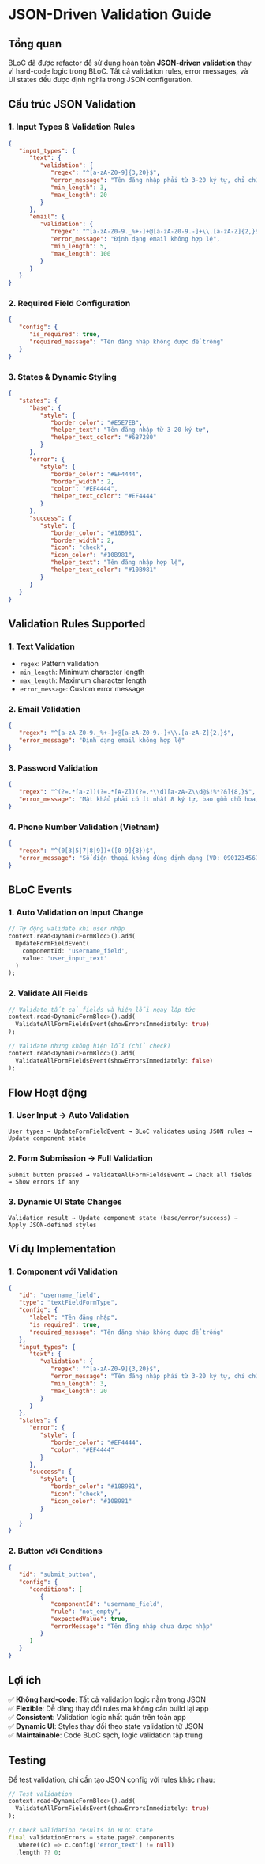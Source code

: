 # JSON-Driven Validation Guide

## Tổng quan

BLoC đã được refactor để sử dụng hoàn toàn **JSON-driven validation** thay vì hard-code logic trong BLoC. Tất cả validation rules, error messages, và UI states đều được định nghĩa trong JSON configuration.

## Cấu trúc JSON Validation

### 1. Input Types & Validation Rules

```json
{
   "input_types": {
      "text": {
         "validation": {
            "regex": "^[a-zA-Z0-9]{3,20}$",
            "error_message": "Tên đăng nhập phải từ 3-20 ký tự, chỉ chứa chữ cái và số",
            "min_length": 3,
            "max_length": 20
         }
      },
      "email": {
         "validation": {
            "regex": "^[a-zA-Z0-9._%+-]+@[a-zA-Z0-9.-]+\\.[a-zA-Z]{2,}$",
            "error_message": "Định dạng email không hợp lệ",
            "min_length": 5,
            "max_length": 100
         }
      }
   }
}
```

### 2. Required Field Configuration

```json
{
   "config": {
      "is_required": true,
      "required_message": "Tên đăng nhập không được để trống"
   }
}
```

### 3. States & Dynamic Styling

```json
{
   "states": {
      "base": {
         "style": {
            "border_color": "#E5E7EB",
            "helper_text": "Tên đăng nhập từ 3-20 ký tự",
            "helper_text_color": "#6B7280"
         }
      },
      "error": {
         "style": {
            "border_color": "#EF4444",
            "border_width": 2,
            "color": "#EF4444",
            "helper_text_color": "#EF4444"
         }
      },
      "success": {
         "style": {
            "border_color": "#10B981",
            "border_width": 2,
            "icon": "check",
            "icon_color": "#10B981",
            "helper_text": "Tên đăng nhập hợp lệ",
            "helper_text_color": "#10B981"
         }
      }
   }
}
```

## Validation Rules Supported

### 1. Text Validation

-  `regex`: Pattern validation
-  `min_length`: Minimum character length
-  `max_length`: Maximum character length
-  `error_message`: Custom error message

### 2. Email Validation

```json
{
   "regex": "^[a-zA-Z0-9._%+-]+@[a-zA-Z0-9.-]+\\.[a-zA-Z]{2,}$",
   "error_message": "Định dạng email không hợp lệ"
}
```

### 3. Password Validation

```json
{
   "regex": "^(?=.*[a-z])(?=.*[A-Z])(?=.*\\d)[a-zA-Z\\d@$!%*?&]{8,}$",
   "error_message": "Mật khẩu phải có ít nhất 8 ký tự, bao gồm chữ hoa, chữ thường và số"
}
```

### 4. Phone Number Validation (Vietnam)

```json
{
   "regex": "^(0[3|5|7|8|9])+([0-9]{8})$",
   "error_message": "Số điện thoại không đúng định dạng (VD: 0901234567)"
}
```

## BLoC Events

### 1. Auto Validation on Input Change

```dart
// Tự động validate khi user nhập
context.read<DynamicFormBloc>().add(
  UpdateFormFieldEvent(
    componentId: 'username_field',
    value: 'user_input_text'
  )
);
```

### 2. Validate All Fields

```dart
// Validate tất cả fields và hiện lỗi ngay lập tức
context.read<DynamicFormBloc>().add(
  ValidateAllFormFieldsEvent(showErrorsImmediately: true)
);

// Validate nhưng không hiện lỗi (chỉ check)
context.read<DynamicFormBloc>().add(
  ValidateAllFormFieldsEvent(showErrorsImmediately: false)
);
```

## Flow Hoạt động

### 1. User Input → Auto Validation

```
User types → UpdateFormFieldEvent → BLoC validates using JSON rules → Update component state
```

### 2. Form Submission → Full Validation

```
Submit button pressed → ValidateAllFormFieldsEvent → Check all fields → Show errors if any
```

### 3. Dynamic UI State Changes

```
Validation result → Update component state (base/error/success) → Apply JSON-defined styles
```

## Ví dụ Implementation

### 1. Component với Validation

```json
{
   "id": "username_field",
   "type": "textFieldFormType",
   "config": {
      "label": "Tên đăng nhập",
      "is_required": true,
      "required_message": "Tên đăng nhập không được để trống"
   },
   "input_types": {
      "text": {
         "validation": {
            "regex": "^[a-zA-Z0-9]{3,20}$",
            "error_message": "Tên đăng nhập phải từ 3-20 ký tự, chỉ chứa chữ cái và số",
            "min_length": 3,
            "max_length": 20
         }
      }
   },
   "states": {
      "error": {
         "style": {
            "border_color": "#EF4444",
            "color": "#EF4444"
         }
      },
      "success": {
         "style": {
            "border_color": "#10B981",
            "icon": "check",
            "icon_color": "#10B981"
         }
      }
   }
}
```

### 2. Button với Conditions

```json
{
   "id": "submit_button",
   "config": {
      "conditions": [
         {
            "componentId": "username_field",
            "rule": "not_empty",
            "expectedValue": true,
            "errorMessage": "Tên đăng nhập chưa được nhập"
         }
      ]
   }
}
```

## Lợi ích

✅ **Không hard-code**: Tất cả validation logic nằm trong JSON  
✅ **Flexible**: Dễ dàng thay đổi rules mà không cần build lại app  
✅ **Consistent**: Validation logic nhất quán trên toàn app  
✅ **Dynamic UI**: Styles thay đổi theo state validation từ JSON  
✅ **Maintainable**: Code BLoC sạch, logic validation tập trung

## Testing

Để test validation, chỉ cần tạo JSON config với rules khác nhau:

```dart
// Test validation
context.read<DynamicFormBloc>().add(
  ValidateAllFormFieldsEvent(showErrorsImmediately: true)
);

// Check validation results in BLoC state
final validationErrors = state.page?.components
  .where((c) => c.config['error_text'] != null)
  .length ?? 0;
```
